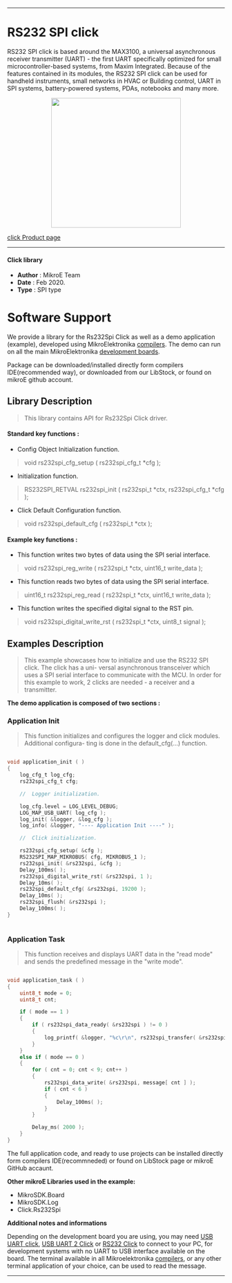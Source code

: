 
---
# RS232 SPI click

RS232 SPI click is based around the MAX3100, a universal asynchronous receiver transmitter (UART) - the first UART specifically optimized for small microcontroller-based systems, from Maxim Integrated. Because of the features contained in its modules, the RS232 SPI click can be used for handheld instruments, small networks in HVAC or Building control, UART in SPI systems, battery-powered systems, PDAs, notebooks and many more.

<p align="center">
  <img src="https://download.mikroe.com/images/click_for_ide/rs232spi_click.png" height=300px>
</p>

[click Product page](https://www.mikroe.com/rs232-spi-click)

---

#### Click library 

- **Author**        : MikroE Team
- **Date**          : Feb 2020.
- **Type**          : SPI type

# Software Support

We provide a library for the Rs232Spi Click 
as well as a demo application (example), developed using MikroElektronika 
[compilers](https://shop.mikroe.com/compilers). 
The demo can run on all the main MikroElektronika [development boards](https://shop.mikroe.com/development-boards).

Package can be downloaded/installed directly form compilers IDE(recommended way), or downloaded from our LibStock, or found on mikroE github account. 

## Library Description

> This library contains API for Rs232Spi Click driver.

#### Standard key functions :

- Config Object Initialization function.
> void rs232spi_cfg_setup ( rs232spi_cfg_t *cfg ); 
 
- Initialization function.
> RS232SPI_RETVAL rs232spi_init ( rs232spi_t *ctx, rs232spi_cfg_t *cfg );

- Click Default Configuration function.
> void rs232spi_default_cfg ( rs232spi_t *ctx );

#### Example key functions :

- This function writes two bytes of data using the SPI serial interface.
> void rs232spi_reg_write ( rs232spi_t *ctx, uint16_t write_data );
 
- This function reads two bytes of data using the SPI serial interface.
> uint16_t rs232spi_reg_read ( rs232spi_t *ctx, uint16_t write_data );

- This function writes the specified digital signal to the RST pin.
> void rs232spi_digital_write_rst ( rs232spi_t *ctx, uint8_t signal );

## Examples Description

> This example showcases how to initialize and use the RS232 SPI click. The click has a uni-
  versal asynchronous transceiver which uses a SPI serial interface to communicate with the 
  MCU. In order for this example to work, 2 clicks are needed - a receiver and a transmitter. 

**The demo application is composed of two sections :**

### Application Init 

> This function initializes and configures the logger and click modules. Additional configura-
  ting is done in the default_cfg(...) function.

```c

void application_init ( )
{
    log_cfg_t log_cfg;
    rs232spi_cfg_t cfg;

    //  Logger initialization.

    log_cfg.level = LOG_LEVEL_DEBUG;
    LOG_MAP_USB_UART( log_cfg );
    log_init( &logger, &log_cfg );
    log_info( &logger, "---- Application Init ----" );

    //  Click initialization.

    rs232spi_cfg_setup( &cfg );
    RS232SPI_MAP_MIKROBUS( cfg, MIKROBUS_1 );
    rs232spi_init( &rs232spi, &cfg );
    Delay_100ms( );
    rs232spi_digital_write_rst( &rs232spi, 1 );
    Delay_10ms( );
    rs232spi_default_cfg( &rs232spi, 19200 );
    Delay_10ms( );
    rs232spi_flush( &rs232spi );
    Delay_100ms( );
}
  
```

### Application Task

> This function receives and displays UART data in the "read mode" and sends the predefined 
  message in the "write mode". 

```c

void application_task ( )
{
    uint8_t mode = 0;
    uint8_t cnt;

    if ( mode == 1 )
    {
        if ( rs232spi_data_ready( &rs232spi ) != 0 )
        {
            log_printf( &logger, "%c\r\n", rs232spi_transfer( &rs232spi, RS232SPI_CMD_READ_DATA ) );
        }
    }
    else if ( mode == 0 )
    {
        for ( cnt = 0; cnt < 9; cnt++ )
        {
            rs232spi_data_write( &rs232spi, message[ cnt ] );
            if ( cnt < 6 )
            {
                Delay_100ms( );
            }
        }

        Delay_ms( 2000 );
    }
}  

``` 

The full application code, and ready to use projects can be  installed directly form compilers IDE(recommneded) or found on LibStock page or mikroE GitHub accaunt.

**Other mikroE Libraries used in the example:** 

- MikroSDK.Board
- MikroSDK.Log
- Click.Rs232Spi

**Additional notes and informations**

Depending on the development board you are using, you may need 
[USB UART click](https://shop.mikroe.com/usb-uart-click), 
[USB UART 2 Click](https://shop.mikroe.com/usb-uart-2-click) or 
[RS232 Click](https://shop.mikroe.com/rs232-click) to connect to your PC, for 
development systems with no UART to USB interface available on the board. The 
terminal available in all Mikroelektronika 
[compilers](https://shop.mikroe.com/compilers), or any other terminal application 
of your choice, can be used to read the message.

---
